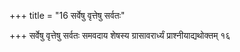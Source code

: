 +++
title = "16 सर्वेषु वृत्तेषु सर्वतः"

+++
सर्वेषु वृत्तेषु सर्वतः समवदाय शेषस्य ग्रासावरार्ध्यं प्राश्नीयाद्यथोक्तम् १६